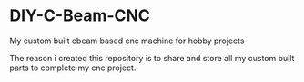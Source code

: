 # DIY-C-Beam-CNC
My custom built cbeam based cnc machine for hobby projects

The reason i created this repository is to share and store all my custom built parts to complete my cnc project.
